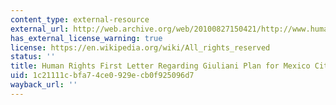 ```yaml
---
content_type: external-resource
external_url: http://web.archive.org/web/20100827150421/http://www.humanrightsfirst.org/mexico_policing/mex_policing.htm
has_external_license_warning: true
license: https://en.wikipedia.org/wiki/All_rights_reserved
status: ''
title: Human Rights First Letter Regarding Giuliani Plan for Mexico City
uid: 1c21111c-bfa7-4ce0-929e-cb0f925096d7
wayback_url: ''
---
```

